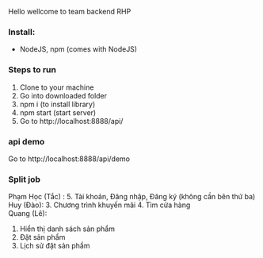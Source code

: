 Hello wellcome to team backend RHP 

### Install:
 - NodeJS, npm (comes with NodeJS)


### Steps to run
 1. Clone to your machine
 2. Go into downloaded folder
 3. npm i (to install library)
 4. npm start (start server)
 5. Go to http://localhost:8888/api/

 ### api demo

 Go to http://localhost:8888/api/demo 

 ### Split job

Phạm Học (Tắc) : 
   5. Tài khoản, Đăng nhập, Đăng ký (không cần bên thứ ba)
Huy (Đào): 
   3. Chương trình khuyến mãi 
   4. Tìm cửa hàng  
Quang (Lê):
   1. Hiển thị danh sách sản phẩm 
   2. Đặt sản phẩm 
   6. Lịch sử đặt sản phẩm   